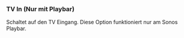 ﻿### TV In (Nur mit Playbar)

Schaltet auf den TV Eingang.
Diese Option funktioniert nur am Sonos Playbar.

